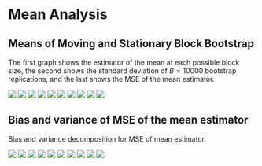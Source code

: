 # Mean Analysis

## Means of Moving and Stationary Block Bootstrap

The first graph shows the estimator of the mean at each possible block size, the second shows the standard deviation of $B=10000$ bootstrap replications, and the last shows the MSE of the mean estimator.

![](images/means/1_D4L_CPI.png)
![](images/means/2_D4L_CPIXFE.png)
![](images/means/3_D4L_IPEI.png)
![](images/means/4_D4L_S.png)
![](images/means/5_D4L_MB.png)
![](images/means/6_D4L_CPI_RW.png)
![](images/means/7_RS.png)
![](images/means/8_RS_RW.png)
![](images/means/9_D4L_GDP.png)
![](images/means/10_D4L_GDP_RW.png)

## Bias and variance of MSE of the mean estimator

Bias and variance decomposition for MSE of mean estimator.

![](images/bias_variance_means/1_D4L_CPI_stationary.png)
![](images/bias_variance_means/2_D4L_CPIXFE_stationary.png)
![](images/bias_variance_means/3_D4L_IPEI_stationary.png)
![](images/bias_variance_means/4_D4L_S_stationary.png)
![](images/bias_variance_means/5_D4L_MB_stationary.png)
![](images/bias_variance_means/6_D4L_CPI_RW_stationary.png)
![](images/bias_variance_means/7_RS_stationary.png)
![](images/bias_variance_means/8_RS_RW_stationary.png)
![](images/bias_variance_means/9_D4L_GDP_stationary.png)
![](images/bias_variance_means/10_D4L_GDP_RW_stationary.png)
